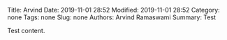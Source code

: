 Title: Arvind
Date: 2019-11-01 28:52
Modified: 2019-11-01 28:52
Category: none
Tags: none
Slug: none
Authors: Arvind Ramaswami
Summary: Test

Test content.